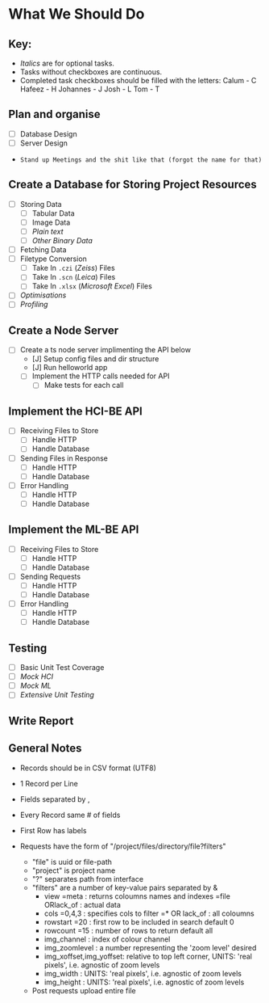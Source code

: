 # What We Should Do

## Key:
- *Italics* are for optional tasks.
- Tasks without checkboxes are continuous.
- Completed task checkboxes should be filled with the letters:
    Calum    - C
    Hafeez   - H
    Johannes - J
    Josh     - L
    Tom      - T

## Plan and organise
- [ ] Database Design
- [ ] Server Design
-     Stand up Meetings and the shit like that (forgot the name for that)

## Create a Database for Storing Project Resources
- [ ] Storing Data
  - [ ] Tabular Data
  - [ ] Image Data
  - [ ] *Plain text*
  - [ ] *Other Binary Data*
- [ ] Fetching Data
- [ ] Filetype Conversion
  - [ ] Take In `.czi` (*Zeiss*) Files
  - [ ] Take In `.scn` (*Leica*) Files
  - [ ] Take In `.xlsx` (*Microsoft Excel*) Files
- [ ] *Optimisations*
- [ ] *Profiling*

## Create a Node Server
- [ ] Create a ts node server implimenting the API below
  - [J] Setup config files and dir structure
  - [J] Run helloworld app
  - [ ] Implement the HTTP calls needed for API
    - [ ] Make tests for each call

## Implement the HCI-BE API
- [ ] Receiving Files to Store
  - [ ] Handle HTTP
  - [ ] Handle Database
- [ ] Sending Files in Response
  - [ ] Handle HTTP
  - [ ] Handle Database
- [ ] Error Handling
  - [ ] Handle HTTP
  - [ ] Handle Database

## Implement the ML-BE API
- [ ] Receiving Files to Store
  - [ ] Handle HTTP
  - [ ] Handle Database
- [ ] Sending Requests
  - [ ] Handle HTTP
  - [ ] Handle Database
- [ ] Error Handling
  - [ ] Handle HTTP
  - [ ] Handle Database

## Testing
- [ ] Basic Unit Test Coverage
- [ ] *Mock HCI*
- [ ] *Mock ML*
- [ ] *Extensive Unit Testing*

## Write Report

## General Notes
- Records should be in CSV format (UTF8)
- 1 Record per Line
- Fields separated by ,
- Every Record same # of fields
- First Row has labels

- Requests have the form of "/project/files/directory/file?filters"
  - "file" is uuid or file-path
  - "project" is project name
  - "?" separates path from interface
  - "filters" are a number of key-value pairs separated by &
    - view
          =meta              : returns coloumns names and indexes
          =file ORlack_of    : actual data
    - cols
          =0,4,3             : specifies cols to filter
          =* OR lack_of      : all coloumns
    - rowstart
              =20            : first row to be included in search
              default 0
    - rowcount
              =15            : number of rows to return
              default all
    - img_channel            : index of colour channel
    - img_zoomlevel          : a number representing the 'zoom level' desired 
    - img_xoffset,img_yoffset: relative to top left corner, UNITS: 'real pixels', i.e. agnostic of zoom levels
    - img_width              : UNITS: 'real pixels', i.e. agnostic of zoom levels
    - img_height             : UNITS: 'real pixels', i.e. agnostic of zoom levels
  - Post requests upload entire file